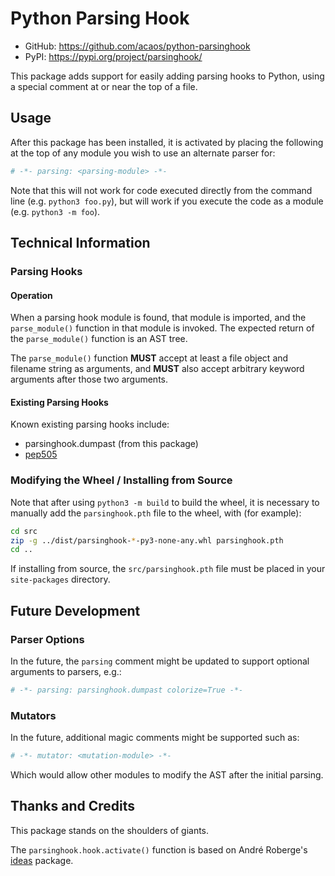 # Python Parsing Hook

- GitHub: <https://github.com/acaos/python-parsinghook>
- PyPI: <https://pypi.org/project/parsinghook/>

This package adds support for easily adding parsing hooks to Python, using a
special comment at or near the top of a file.

## Usage

After this package has been installed, it is activated by placing the
following at the top of any module you wish to use an alternate parser
for:

```python
# -*- parsing: <parsing-module> -*-
```

Note that this will not work for code executed directly from the command
line (e.g. `python3 foo.py`), but will work if you execute the code as
a module (e.g. `python3 -m foo`).


## Technical Information

### Parsing Hooks

#### Operation

When a parsing hook module is found, that module is imported, and the
`parse_module()` function in that module is invoked. The expected return
of the `parse_module()` function is an AST tree.

The `parse_module()` function **MUST** accept at least a file object and
filename string as arguments, and **MUST** also accept arbitrary keyword
arguments after those two arguments.


#### Existing Parsing Hooks

Known existing parsing hooks include:

* parsinghook.dumpast (from this package)
* [pep505](https://pypi.org/project/pep505/)


### Modifying the Wheel / Installing from Source

Note that after using `python3 -m build` to build the wheel, it is necessary
to manually add the `parsinghook.pth` file to the wheel, with (for example):

```sh
cd src
zip -g ../dist/parsinghook-*-py3-none-any.whl parsinghook.pth
cd ..
```

If installing from source, the `src/parsinghook.pth` file must be placed in your
`site-packages` directory.


## Future Development

### Parser Options

In the future, the `parsing` comment might be updated to support optional
arguments to parsers, e.g.:

```python
# -*- parsing: parsinghook.dumpast colorize=True -*-
```


### Mutators

In the future, additional magic comments might be supported such as:

```python
# -*- mutator: <mutation-module> -*-
```

Which would allow other modules to modify the AST after the initial parsing.


## Thanks and Credits

This package stands on the shoulders of giants.

The `parsinghook.hook.activate()` function is based on André Roberge's
[ideas](https://github.com/aroberge/ideas) package.

